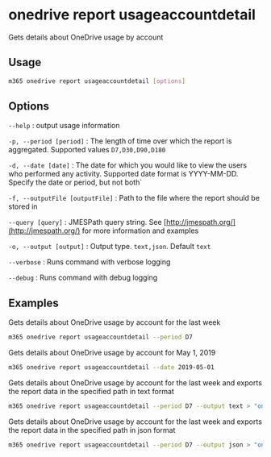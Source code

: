 # onedrive report usageaccountdetail

Gets details about OneDrive usage by account

## Usage

```sh
m365 onedrive report usageaccountdetail [options]
```

## Options

`--help`
: output usage information

`-p, --period [period]`
: The length of time over which the report is aggregated. Supported values `D7,D30,D90,D180`

`-d, --date [date]`
: The date for which you would like to view the users who performed any activity. Supported date format is YYYY-MM-DD. Specify the date or period, but not both`

`-f, --outputFile [outputFile]`
: Path to the file where the report should be stored in

`--query [query]`
: JMESPath query string. See [http://jmespath.org/](http://jmespath.org/) for more information and examples

`-o, --output [output]`
: Output type. `text,json`. Default `text`

`--verbose`
: Runs command with verbose logging

`--debug`
: Runs command with debug logging

## Examples

Gets details about OneDrive usage by account for the last week

```sh
m365 onedrive report usageaccountdetail --period D7
```

Gets details about OneDrive usage by account for May 1, 2019

```sh
m365 onedrive report usageaccountdetail --date 2019-05-01
```

Gets details about OneDrive usage by account for the last week and exports the report data in the specified path in text format

```sh
m365 onedrive report usageaccountdetail --period D7 --output text > "onedriveusageaccountdetail.txt"
```

Gets details about OneDrive usage by account for the last week and exports the report data in the specified path in json format

```sh
m365 onedrive report usageaccountdetail --period D7 --output json > "onedriveusageaccountdetail.json"
```
